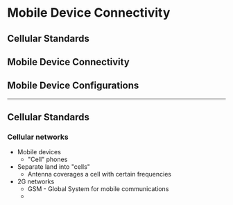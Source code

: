 # Mobile Device Connectivity

## Cellular Standards
## Mobile Device Connectivity
## Mobile Device Configurations

---

## Cellular Standards

### Cellular networks
- Mobile devices
	- "Cell" phones
- Separate land into "cells"
	- Antenna coverages a cell with certain frequencies
- 2G networks
	- GSM - Global System for mobile communications
	- 